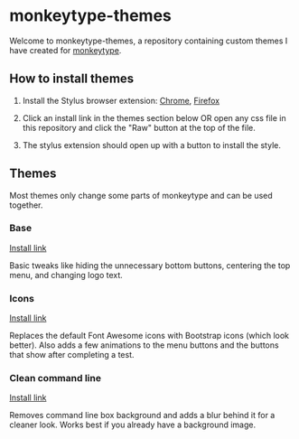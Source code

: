 # monkeytype-themes

Welcome to monkeytype-themes, a repository containing custom  themes I have created for [monkeytype](https://monkeytype.com).

## How to install themes

1. Install the Stylus browser extension: [Chrome](https://chrome.google.com/webstore/detail/stylus/clngdbkpkpeebahjckkjfobafhncgmne?hl=en), [Firefox](https://addons.mozilla.org/en-US/firefox/addon/styl-us/)

2. Click an install link in the themes section below OR open any css file in this repository and click the "Raw" button at the top of the file.

3. The stylus extension should open up with a button to install the style.

## Themes

Most themes only change some parts of monkeytype and can be used together.

### Base

[Install link](https://github.com/refact0r/monkeytype-themes/raw/main/base.user.css)

Basic tweaks like hiding the unnecessary bottom buttons, centering the top menu, and changing logo text.

### Icons

[Install link](https://github.com/refact0r/monkeytype-themes/raw/main/icons.user.css)

Replaces the default Font Awesome icons with Bootstrap icons (which look better). Also adds a few animations to the menu buttons and the buttons that show after completing a test.

### Clean command line

[Install link](https://github.com/refact0r/monkeytype-themes/raw/main/cleancommandline.user.css)

Removes command line box background and adds a blur behind it for a cleaner look. Works best if you already have a background image.
